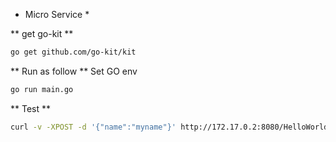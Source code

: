 
* Micro Service *

** get go-kit **

```bash
go get github.com/go-kit/kit
```

** Run as follow **
Set GO env
```bash
go run main.go
```

** Test **
```bash
curl -v -XPOST -d '{"name":"myname"}' http://172.17.0.2:8080/HelloWorld
```
